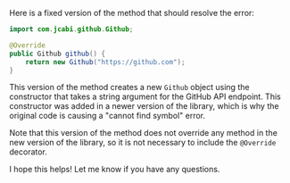 Here is a fixed version of the method that should resolve the error:

```java
import com.jcabi.github.Github;

@Override
public Github github() {
    return new Github("https://github.com");
}
```

This version of the method creates a new `Github` object using the constructor that takes a string argument for the GitHub API endpoint. This constructor was added in a newer version of the library, which is why the original code is causing a "cannot find symbol" error.

Note that this version of the method does not override any method in the new version of the library, so it is not necessary to include the `@Override` decorator.

I hope this helps! Let me know if you have any questions.